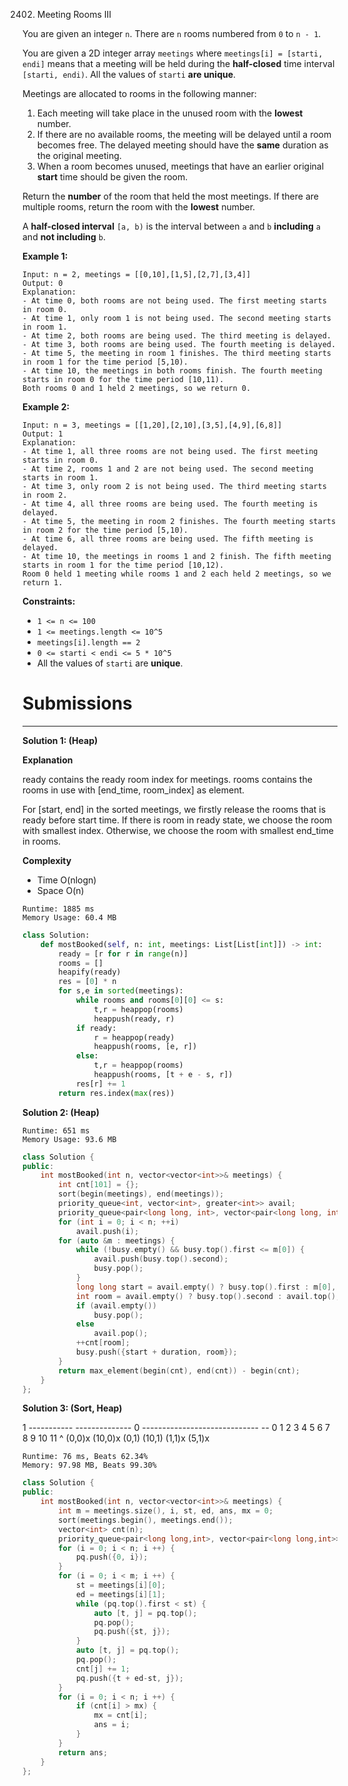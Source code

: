 2402. Meeting Rooms III

You are given an integer `n`. There are `n` rooms numbered from `0` to `n - 1`.

You are given a 2D integer array `meetings` where `meetings[i] = [starti, endi]` means that a meeting will be held during the **half-closed** time interval `[starti, endi)`. All the values of `starti` **are unique**.

Meetings are allocated to rooms in the following manner:

1. Each meeting will take place in the unused room with the **lowest** number.
1. If there are no available rooms, the meeting will be delayed until a room becomes free. The delayed meeting should have the **same** duration as the original meeting.
1. When a room becomes unused, meetings that have an earlier original **start** time should be given the room.

Return the **number** of the room that held the most meetings. If there are multiple rooms, return the room with the **lowest** number.

A **half-closed interval** `[a, b)` is the interval between `a` and `b` **including** `a` and **not including** `b`.

 

**Example 1:**
```
Input: n = 2, meetings = [[0,10],[1,5],[2,7],[3,4]]
Output: 0
Explanation:
- At time 0, both rooms are not being used. The first meeting starts in room 0.
- At time 1, only room 1 is not being used. The second meeting starts in room 1.
- At time 2, both rooms are being used. The third meeting is delayed.
- At time 3, both rooms are being used. The fourth meeting is delayed.
- At time 5, the meeting in room 1 finishes. The third meeting starts in room 1 for the time period [5,10).
- At time 10, the meetings in both rooms finish. The fourth meeting starts in room 0 for the time period [10,11).
Both rooms 0 and 1 held 2 meetings, so we return 0. 
```

**Example 2:**
```
Input: n = 3, meetings = [[1,20],[2,10],[3,5],[4,9],[6,8]]
Output: 1
Explanation:
- At time 1, all three rooms are not being used. The first meeting starts in room 0.
- At time 2, rooms 1 and 2 are not being used. The second meeting starts in room 1.
- At time 3, only room 2 is not being used. The third meeting starts in room 2.
- At time 4, all three rooms are being used. The fourth meeting is delayed.
- At time 5, the meeting in room 2 finishes. The fourth meeting starts in room 2 for the time period [5,10).
- At time 6, all three rooms are being used. The fifth meeting is delayed.
- At time 10, the meetings in rooms 1 and 2 finish. The fifth meeting starts in room 1 for the time period [10,12).
Room 0 held 1 meeting while rooms 1 and 2 each held 2 meetings, so we return 1. 
```

**Constraints:**

* `1 <= n <= 100`
* `1 <= meetings.length <= 10^5`
* `meetings[i].length == 2`
* `0 <= starti < endi <= 5 * 10^5`
* All the values of `starti` are **unique**.

# Submissions
---
**Solution 1: (Heap)**

**Explanation**

ready contains the ready room index for meetings.
rooms contains the rooms in use with [end_time, room_index] as element.

For [start, end] in the sorted meetings,
we firstly release the rooms that is ready before start time.
If there is room in ready state,
we choose the room with smallest index.
Otherwise, we choose the room with smallest end_time in rooms.


**Complexity**

* Time O(nlogn)
* Space O(n)

```
Runtime: 1885 ms
Memory Usage: 60.4 MB
```
```python
class Solution:
    def mostBooked(self, n: int, meetings: List[List[int]]) -> int:
        ready = [r for r in range(n)]
        rooms = []
        heapify(ready)
        res = [0] * n
        for s,e in sorted(meetings):
            while rooms and rooms[0][0] <= s:
                t,r = heappop(rooms)
                heappush(ready, r)
            if ready:
                r = heappop(ready)
                heappush(rooms, [e, r])
            else:
                t,r = heappop(rooms)
                heappush(rooms, [t + e - s, r])
            res[r] += 1
        return res.index(max(res))
```

**Solution 2: (Heap)**
```
Runtime: 651 ms
Memory Usage: 93.6 MB
```
```c++
class Solution {
public:
    int mostBooked(int n, vector<vector<int>>& meetings) {
        int cnt[101] = {};
        sort(begin(meetings), end(meetings));
        priority_queue<int, vector<int>, greater<int>> avail;
        priority_queue<pair<long long, int>, vector<pair<long long, int>>, greater<pair<long long, int>>> busy;
        for (int i = 0; i < n; ++i)
            avail.push(i);
        for (auto &m : meetings) {
            while (!busy.empty() && busy.top().first <= m[0]) {
                avail.push(busy.top().second);
                busy.pop();
            }
            long long start = avail.empty() ? busy.top().first : m[0], duration = m[1] - m[0];
            int room = avail.empty() ? busy.top().second : avail.top();
            if (avail.empty())
                busy.pop();
            else
                avail.pop();
            ++cnt[room];
            busy.push({start + duration, room});
        }
        return max_element(begin(cnt), end(cnt)) - begin(cnt);
    }
};
```

**Solution 3: (Sort, Heap)**

1      ----------- -------------- 
0   ----------------------------- --
    0  1  2  3  4  5  6  7  8  9  10 11
                   ^
    (0,0)x                        (10,0)x
    (0,1)                         (10,1)
       (1,1)x     (5,1)x

```
Runtime: 76 ms, Beats 62.34%
Memory: 97.98 MB, Beats 99.30%
```
```c++
class Solution {
public:
    int mostBooked(int n, vector<vector<int>>& meetings) {
        int m = meetings.size(), i, st, ed, ans, mx = 0;
        sort(meetings.begin(), meetings.end());
        vector<int> cnt(n);
        priority_queue<pair<long long,int>, vector<pair<long long,int>>, greater<>> pq;
        for (i = 0; i < n; i ++) {
            pq.push({0, i});
        }
        for (i = 0; i < m; i ++) {
            st = meetings[i][0];
            ed = meetings[i][1];
            while (pq.top().first < st) {
                auto [t, j] = pq.top();
                pq.pop();
                pq.push({st, j});
            } 
            auto [t, j] = pq.top();
            pq.pop();
            cnt[j] += 1;
            pq.push({t + ed-st, j});
        }
        for (i = 0; i < n; i ++) {
            if (cnt[i] > mx) {
                mx = cnt[i];
                ans = i;
            }
        }
        return ans;
    }
};
```
